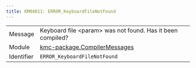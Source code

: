 ```yaml
---
title: KM04011: ERROR_KeyboardFileNotFound
---
```


|            |           |
|------------|---------- |
| Message    | Keyboard file &lt;param&gt; was not found\. Has it been compiled? |
| Module     | [kmc-package.CompilerMessages](kmc-package.compilermessages) |
| Identifier | `ERROR_KeyboardFileNotFound` |


